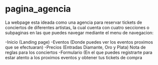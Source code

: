 # pagina_agencia

La webpage esta ideada como una agencia para reservar tickets de conciertos de diferentes artistas, la cual cuenta con cuatro secciones o subpaginas en las que puedes navegar mediante el menu de navegacion: 

-Inicio (Landing page)
-Eventos (Donde puedes ver los eventos proximos que se efectuaran)
-Precios (Entradas Diamante, Oro y Plata) Nota de reglas para los conciertos
-Formulario (En el que puedes registrarte para estar atento a los proximos eventos y obtener tus tickets de compra
